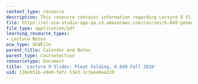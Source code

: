 ```yaml
---
content_type: resource
description: This resource contains information regarding Lecture 9 Slides, Fall 2010.
file: https://ol-ocw-studio-app-qa.s3.amazonaws.com/courses/6-849-geometric-folding-algorithms-linkages-origami-polyhedra-fall-2012/13be951ba9e0fefc53e31c3eee6e4220_MIT6_849F12_slidesL09.pdf
file_type: application/pdf
learning_resource_types:
- Lecture Notes
ocw_type: OCWFile
parent_title: Calendar and Notes
parent_type: CourseSection
resourcetype: Document
title: 'Lecture 9 Slides: Pleat Folding, 6.849 Fall 2010'
uid: 13be951b-a9e0-fefc-53e3-1c3eee6e4220
---
```

